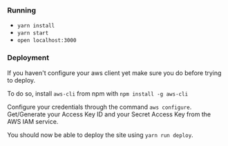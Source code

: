 ### Running

* `yarn install`
* `yarn start`
* `open localhost:3000`

### Deployment

If you haven't configure your aws client yet make sure you do before trying to deploy.

To do so, install `aws-cli` from npm with `npm install -g aws-cli`

Configure your credentials through the command `aws configure`. Get/Generate your Access Key ID and your Secret Access Key from the AWS IAM service.

You should now be able to deploy the site using ```yarn run deploy```.

